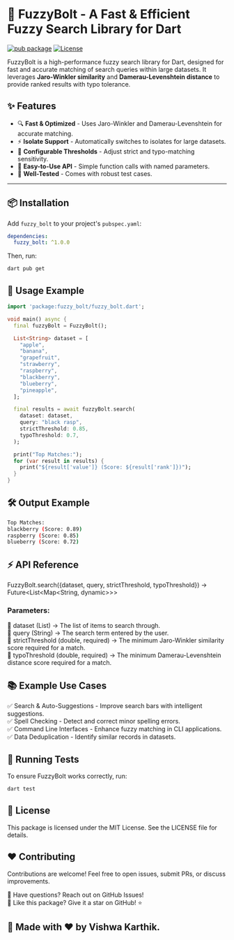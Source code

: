 # 🚀 FuzzyBolt - A Fast & Efficient Fuzzy Search Library for Dart

[![pub package](https://img.shields.io/pub/v/fuzzy_bolt.svg)](https://pub.dev/packages/fuzzy_bolt)
[![License](https://img.shields.io/badge/license-MIT-blue.svg)](LICENSE)

FuzzyBolt is a high-performance fuzzy search library for Dart, designed for fast and accurate matching of search queries within large datasets. It leverages **Jaro-Winkler similarity** and **Damerau-Levenshtein distance** to provide ranked results with typo tolerance.

## ✨ Features
- 🔍 **Fast & Optimized** - Uses Jaro-Winkler and Damerau-Levenshtein for accurate matching.
- ⚡ **Isolate Support** - Automatically switches to isolates for large datasets.
- 🔢 **Configurable Thresholds** - Adjust strict and typo-matching sensitivity.
- 📝 **Easy-to-Use API** - Simple function calls with named parameters.
- 🧪 **Well-Tested** - Comes with robust test cases.

---

## 📦 Installation
Add `fuzzy_bolt` to your project's `pubspec.yaml`:

```yaml
dependencies:
  fuzzy_bolt: ^1.0.0
```

Then, run:

```sh
dart pub get
```
## 🚀 Usage Example
```dart
import 'package:fuzzy_bolt/fuzzy_bolt.dart';

void main() async {
  final fuzzyBolt = FuzzyBolt();

  List<String> dataset = [
    "apple",
    "banana",
    "grapefruit",
    "strawberry",
    "raspberry",
    "blackberry",
    "blueberry",
    "pineapple",
  ];

  final results = await fuzzyBolt.search(
    dataset: dataset,
    query: "black rasp",
    strictThreshold: 0.85,
    typoThreshold: 0.7,
  );

  print("Top Matches:");
  for (var result in results) {
    print("${result['value']} (Score: ${result['rank']})");
  }
}
```

## 🛠 Output Example
```bash
Top Matches:
blackberry (Score: 0.89)
raspberry (Score: 0.85)
blueberry (Score: 0.72)
```

## ⚡ API Reference
FuzzyBolt.search({dataset, query, strictThreshold, typoThreshold}) → Future<List<Map<String, dynamic>>>

### Parameters:
🔹 dataset (List<String>) → The list of items to search through. <br>
🔹 query (String) → The search term entered by the user.<br>
🔹 strictThreshold (double, required) → The minimum Jaro-Winkler similarity score required for a match.<br>
🔹 typoThreshold (double, required) → The minimum Damerau-Levenshtein distance score required for a match.<br>

## 📚 Example Use Cases
✅ Search & Auto-Suggestions - Improve search bars with intelligent suggestions.<br>
✅ Spell Checking - Detect and correct minor spelling errors.<br>
✅ Command Line Interfaces - Enhance fuzzy matching in CLI applications.<br>
✅ Data Deduplication - Identify similar records in datasets.<br>

## 🔬 Running Tests
To ensure FuzzyBolt works correctly, run:

```sh
dart test
```

## 📜 License
This package is licensed under the MIT License. See the LICENSE file for details.

## ❤️ Contributing
Contributions are welcome! Feel free to open issues, submit PRs, or discuss improvements.

💬 Have questions? Reach out on GitHub Issues!<br>
🌟 Like this package? Give it a star on GitHub! ⭐<br>

## 🔹 Made with ❤️ by Vishwa Karthik.